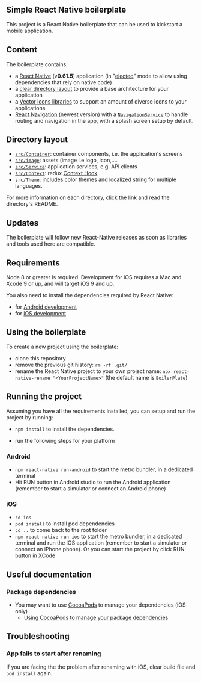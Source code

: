 ## Simple React Native boilerplate


This project is a React Native boilerplate that can be used to kickstart a mobile application.

## Content

The boilerplate contains:

- a [React Native](https://facebook.github.io/react-native/) (v**0.61.5**) application (in "[ejected](https://github.com/react-community/create-react-native-app/blob/master/EJECTING.md)" mode to allow using dependencies that rely on native code)
- a [clear directory layout](#directory-layout) to provide a base architecture for your application
- a [Vector icons libraries](https://github.com/oblador/react-native-vector-icons) to support an amount of diverse icons to your applications.
- [React Navigation](https://reactnavigation.org/) (newest version) with a [`NavigationService`](App/Services/NavigationService.js) to handle routing and navigation in the app, with a splash screen setup by default.

## Directory layout

- [`src/Container`](src/Container): container components, i.e. the application's screens
- [`src/image`](src/image): assets (image i.e logo, icon,....
- [`src/Service`](src/Service): application services, e.g. API clients
- [`src/Context`](src/Context): redux [Context Hook](https://reactjs.org/docs/context.html)
- [`src/Theme`](src/Theme): includes color themes and localized string for multiple languages.

For more information on each directory, click the link and read the directory's README.

## Updates

The boilerplate will follow new React-Native releases as soon as libraries and tools used here are compatible.

## Requirements

Node 8 or greater is required. Development for iOS requires a Mac and Xcode 9 or up, and will target iOS 9 and up.

You also need to install the dependencies required by React Native:

- for [Android development](https://facebook.github.io/react-native/docs/getting-started.html#installing-dependencies-3)
- for [iOS development](https://facebook.github.io/react-native/docs/getting-started.html#installing-dependencies)


## Using the boilerplate

To create a new project using the boilerplate:

- clone this repository
- remove the previous git history: `rm -rf .git/`
- rename the React Native project to your own project name: `npx react-native-rename "<YourProjectName>"` (the default name is `BoilerPlate`)

## Running the project

Assuming you have all the requirements installed, you can setup and run the project by running:

- `npm install` to install the dependencies.
  
- run the following steps for your platform

### Android

- `npm react-native run-android` to start the metro bundler, in a dedicated terminal
- Hit RUN button in Android studio to run the Android application (remember to start a simulator or connect an Android phone)

### iOS

- `cd ios`
- `pod install` to install pod dependencies
- `cd ..` to come back to the root folder
- `npm react-native run-ios` to start the metro bundler, in a dedicated terminal and run the iOS application (remember to start a simulator or connect an iPhone phone). Or you can start the project by click RUN button in XCode

## Useful documentation


### Package dependencies

- You may want to use [CocoaPods](https://cocoapods.org/) to manage your dependencies (iOS only) 
  - [Using CocoaPods to manage your package dependencies](docs/setup%20cocoapods.md)
  
  
## Troubleshooting

### App fails to start after renaming

If you are facing the the problem after renaming with iOS, clear build file and `pod install` again.






